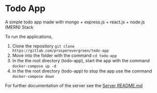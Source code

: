 # Todo App

A simple todo app made with mongo + express.js + react.js  + node.js (MERN) Stack

To run the applications,

1. Clone the repository `git clone https://gitlab.com/prosperevergreen/todo-app`
2. Move into the folder with the command `cd todo-app`
3. In the the root directory (todo-app), start the app with the command `docker-compose up -d`
3. In the the root directory (todo-app) to stop the app use the command `docker-compose down`

For further documentation of the server see the [Server README.md](server/README.md)